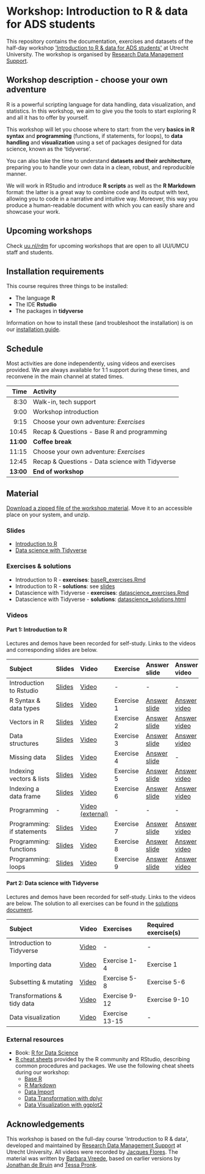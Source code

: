# Workshop: Introduction to R & data for ADS students

This repository contains the documentation, exercises and datasets of the half-day workshop ['Introduction to R & data for ADS students'](https://www.uu.nl/en/research/research-data-management/training-workshops/introduction-to-r-data) at Utrecht University.
The workshop is organised by [Research Data Management Support](https://www.uu.nl/en/research/research-data-management).

## Workshop description - choose your own adventure

R is a powerful scripting language for data handling, data visualization, and statistics.
In this workshop, we aim to give you the tools to start exploring R and all it has to offer by yourself.

This workshop will let you choose where to start: from the very **basics in R syntax** and **programming** (functions, if statements, for loops), to **data handling** and **visualization** using a set of packages designed for data science, known as the ‘tidyverse’.  

You can also take the time to understand **datasets and their architecture**, preparing you to handle your own data in a clean, robust, and reproducible manner.  

We will work in RStudio and introduce **R scripts** as well as the **R Markdown** format: the latter is a great way to combine code and its output with text, allowing you to code in a narrative and intuitive way.
Moreover, this way you produce a human-readable document with which you can easily share and showcase your work.

## Upcoming workshops
Check [uu.nl/rdm](https://www.uu.nl/en/research/research-data-management/training-workshops/introduction-to-r-data) for upcoming workshops that are open to all UU/UMCU staff and students. 

## Installation requirements
This course requires three things to be installed:

- The language **R**
- The IDE **Rstudio**
- The packages in **tidyverse**

Information on how to install these (and troubleshoot the installation) is on our [installation guide](installation.md).

## Schedule

Most activities are done independently, using videos and exercises provided.
We are always available for 1:1 support during these times, and reconvene in the main channel at stated times.

| Time | Activity |
|---:|:---|
| 8:30 | Walk-in, tech support |
| 9:00 | Workshop introduction |
| 9:15 | Choose your own adventure: _Exercises_ |
| 10:45 | Recap & Questions - Base R and programming |
| **11:00** | **Coffee break** |
| 11:15 | Choose your own adventure: _Exercises_ |
| 12:45 | Recap & Questions  - Data science with Tidyverse |
| **13:00** | **End of workshop** |


## Material
[Download a zipped file of the workshop material](https://github.com/UtrechtUniversity/workshop-introduction-to-R-and-data/archive/master.zip).
Move it to an accessible place on your system, and unzip.

### Slides
- [Introduction to R](slides/slides_introduction.html)
- [Data science with Tidyverse](slides/slides_tidyverse.pdf)

### Exercises & solutions
- Introduction to R - **exercises**: [baseR_exercises.Rmd](baseR_exercises.Rmd)
- Introduction to R - **solutions**: see [slides](slides/slides_introduction.html)
- Datascience with Tidyverse - **exercises**: [datascience_exercises.Rmd](datascience_exercises.Rmd)
- Datascience with Tidyverse - **solutions**: [datascience_solutions.html](datascience_solutions.html)

### Videos

#### Part 1: Introduction to R
Lectures and demos have been recorded for self-study.
Links to the videos and corresponding slides are below.

| Subject | Slides | Video | Exercise | Answer slide | Answer video |
|:--------|:-------|:------|:---------|:-------------|:-------------|
| Introduction to Rstudio | [Slides](slides/slides_introduction.html#12) | [Video](https://youtu.be/FFYSAUJ305o) | - | - | - |
| R Syntax & data types | [Slides](slides/slides_introduction.html#18) | [Video](https://youtu.be/S8zTmEvpYYk) | Exercise 1 | [Answer slide](slides/slides_introduction.html#27) | [Answer video](https://youtu.be/V8za6GR7u8Q) |
| Vectors in R | [Slides](slides/slides_introduction.html#28) | [Video](https://youtu.be/XMFjteCdHbQ) | Exercise 2 | [Answer slide](slides/slides_introduction.html#40) | [Answer video](https://youtu.be/rIieuoYT4z0) |
| Data structures | [Slides](slides/slides_introduction.html#41) | [Video](https://youtu.be/Ffk2Kxa_b_M) | Exercise 3 | [Answer slide](slides/slides_introduction.html#50) | [Answer video](https://youtu.be/A1GsHC6pIio) |
| Missing data | [Slides](slides/slides_introduction.html#53) | [Video](https://youtu.be/4gVvlg1Itzs) | Exercise 4 | [Answer slide](slides/slides_introduction.html#63) | - |
| Indexing vectors & lists | [Slides](slides/slides_introduction.html#66) | [Video](https://youtu.be/e10nO2swYIE) | Exercise 5 | [Answer slide](slides/slides_introduction.html#79) | [Answer video](https://youtu.be/4BZGGq-nBos) |
| Indexing a data frame | [Slides](slides/slides_introduction.html#80) | [Video](https://youtu.be/m15hbXG6I-Y) | Exercise 6 | [Answer slide](slides/slides_introduction.html#91) | [Answer video](https://youtu.be/DUk9bfcSwbA) |
| Programming | - | [Video (external)](https://www.youtube.com/watch?v=eSYeHlwDCNA&) | - | - | - |
| Programming: if statements | [Slides](slides/slides_introduction.html#98) | [Video](https://youtu.be/ASVKW4dyLZI) | Exercise 7 | [Answer slide](slides/slides_introduction.html#104) | [Answer video](https://youtu.be/CV3uOPfnnt4) |
| Programming: functions | [Slides](slides/slides_introduction.html#105) | [Video](https://youtu.be/P_qSXHyIUpQ) | Exercise 8 | [Answer slide](slides/slides_introduction.html#117) | [Answer video](https://youtu.be/EezEmFFbRow) |
| Programming: loops | [Slides](slides/slides_introduction.html#118) | [Video](https://youtu.be/K4KSjizSJFk) | Exercise 9 | [Answer slide](slides/slides_introduction.html#123) | [Answer video](https://youtu.be/7iKKwP3aFuA) |

#### Part 2: Data science with Tidyverse
Lectures and demos have been recorded for self-study.
Links to the videos are below.
The solution to all exercises can be found in the [solutions document](datascience_solutions.html).

| Subject | Video | Exercises | Required exercise(s) |
|:--------|:-------|:------| :------|
| Introduction to Tidyverse | [Video](https://vimeo.com/470831693) | - | - |
| Importing data | [Video](https://vimeo.com/470836273) | Exercise 1-4 | Exercise 1 |
| Subsetting & mutating | [Video](https://vimeo.com/470859983) | Exercise 5-8 | Exercise 5-6 |
| Transformations & tidy data | [Video](https://vimeo.com/470864363) | Exercise 9-12 | Exercise 9-10 |
| Data visualization | [Video](https://vimeo.com/470862707) | Exercise 13-15 | - |


### External resources
- Book: [R for Data Science](https://r4ds.had.co.nz/)
- [R cheat sheets](https://www.rstudio.com/resources/cheatsheets/) provided by the R community and RStudio, describing common procedures and packages. We use the following cheat sheets during our workshop:
    - [Base R](http://github.com/rstudio/cheatsheets/raw/master/base-r.pdf)
    - [R Markdown](https://github.com/rstudio/cheatsheets/raw/master/rmarkdown-2.0.pdf)
    - [Data Import](https://github.com/rstudio/cheatsheets/raw/master/data-import.pdf)
    - [Data Transformation with dplyr](https://github.com/rstudio/cheatsheets/raw/master/data-transformation.pdf)
    - [Data Visualization with ggplot2](https://github.com/rstudio/cheatsheets/raw/master/data-visualization-2.1.pdf)



## Acknowledgements
This workshop is based on the full-day course 'Introduction to R & data', developed and maintained by [Research Data Management Support](https://www.uu.nl/en/research/research-data-management) at Utrecht University.
All videos were recorded by [Jacques Flores](https://www.uu.nl/medewerkers/jpflores).
The material was written by [Barbara Vreede](https://github.com/bvreede), based on earlier versions by [Jonathan de Bruin](https://github.com/J535D165) and [Tessa Pronk](https://github.com/TessaPr).
